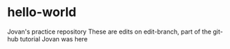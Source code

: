 # hello-world
Jovan's practice repository
These are edits on edit-branch, part of the git-hub tutorial
Jovan was here
